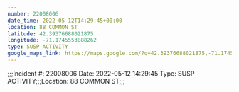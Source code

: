 ```yaml
---
number: 22008006
date_time: 2022-05-12T14:29:45+00:00
location: 88 COMMON ST
latitude: 42.39376688021875
longitude: -71.1745553888262
type: SUSP ACTIVITY
google_maps_link: https://maps.google.com/?q=42.39376688021875,-71.1745553888262
---
```


;;;Incident #: 22008006   Date: 2022-05-12 14:29:45   Type: SUSP ACTIVITY;;;Location: 88 COMMON ST;;;
